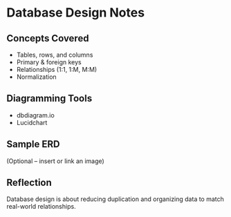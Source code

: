 # Database Design Notes

## Concepts Covered
* Tables, rows, and columns
* Primary & foreign keys
* Relationships (1:1, 1:M, M:M)
* Normalization

## Diagramming Tools
* dbdiagram.io
* Lucidchart

## Sample ERD
(Optional – insert or link an image)

## Reflection
Database design is about reducing duplication and organizing data to match real-world relationships.
